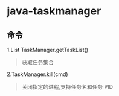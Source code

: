 # java-taskmanager

## 命令

1.List<Task> TaskManager.getTaskList()

> 获取任务集合

2.TaskManager.kill(cmd)

> 关闭指定的进程,支持任务名和任务 PID

